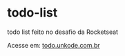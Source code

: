 # todo-list
 todo list feito no desafio da Rocketseat
 
 Acesse em: <a href="https://todo.unkode.com.br">todo.unkode.com.br<a>

